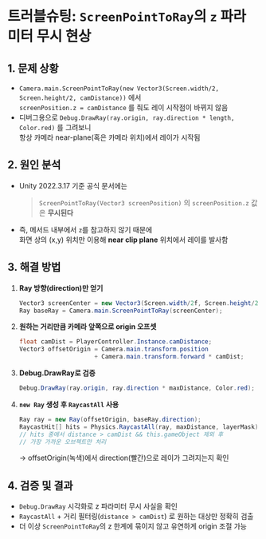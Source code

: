 # 트러블슈팅: `ScreenPointToRay`의 `z` 파라미터 무시 현상

## 1. 문제 상황  
- `Camera.main.ScreenPointToRay(new Vector3(Screen.width/2, Screen.height/2, camDistance))` 에서  
  `screenPosition.z = camDistance` 를 줘도 레이 시작점이 바뀌지 않음  
- 디버그용으로 `Debug.DrawRay(ray.origin, ray.direction * length, Color.red)` 를 그려보니  
  항상 카메라 near-plane(혹은 카메라 위치)에서 레이가 시작됨

## 2. 원인 분석  
- Unity 2022.3.17 기준 공식 문서에는  
  > `ScreenPointToRay(Vector3 screenPosition)` 의 `screenPosition.z` 값은 **무시된다**  
- 즉, 메서드 내부에서 `z`를 참고하지 않기 때문에  
  화면 상의 (x,y) 위치만 이용해 **near clip plane** 위치에서 레이를 발사함

## 3. 해결 방법  
1. **Ray 방향(direction)만 얻기**  
   ```csharp
   Vector3 screenCenter = new Vector3(Screen.width/2f, Screen.height/2f, 0f);
   Ray baseRay = Camera.main.ScreenPointToRay(screenCenter);
   ```  
2. **원하는 거리만큼 카메라 앞쪽으로 origin 오프셋**  
   ```csharp
   float camDist = PlayerController.Instance.camDistance;
   Vector3 offsetOrigin = Camera.main.transform.position 
                        + Camera.main.transform.forward * camDist;
   ```  
3. **Debug.DrawRay로 검증**  
   ```csharp
   Debug.DrawRay(ray.origin, ray.direction * maxDistance, Color.red);
   ```
4. **`new Ray` 생성 후 `RaycastAll` 사용**  
   ```csharp
   Ray ray = new Ray(offsetOrigin, baseRay.direction);
   RaycastHit[] hits = Physics.RaycastAll(ray, maxDistance, layerMask);
   // hits 중에서 distance > camDist && this.gameObject 제외 후 
   // 가장 가까운 오브젝트만 처리
   ```  
   → offsetOrigin(녹색)에서 direction(빨간)으로 레이가 그려지는지 확인  

## 4. 검증 및 결과  
- `Debug.DrawRay` 시각화로 z 파라미터 무시 사실을 확인  
- `RaycastAll` + 거리 필터링(`distance > camDist`) 로 원하는 대상만 정확히 검출  
- 더 이상 `ScreenPointToRay`의 z 한계에 묶이지 않고 유연하게 origin 조절 가능
